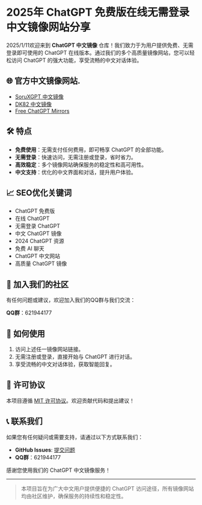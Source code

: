 # 2025年 ChatGPT 免费版在线无需登录中文镜像网站分享

2025/1/11欢迎来到 **ChatGPT 中文镜像** 仓库！我们致力于为用户提供免费、无需登录即可使用的 ChatGPT 在线版本。通过我们的多个高质量镜像网站，您可以轻松访问 ChatGPT 的强大功能，享受流畅的中文对话体验。

## 🌐 官方中文镜像网站.

- [SoruXGPT 中文镜像](https://www.soruxgpt.top/282.html)
- [DK82 中文镜像](https://www.dk82.com/17.html)
- [Free ChatGPT Mirrors](https://free.chatgpt-mirrors.top)

## 🛠️ 特点

- **免费使用**：无需支付任何费用，即可畅享 ChatGPT 的全部功能。
- **无需登录**：快速访问，无需注册或登录，省时省力。
- **高效稳定**：多个镜像网站确保服务的稳定性和高可用性。
- **中文支持**：优化的中文界面和对话，提升用户体验。

## 📈 SEO优化关键词

- ChatGPT 免费版
- 在线 ChatGPT
- 无需登录 ChatGPT
- 中文 ChatGPT 镜像
- 2024 ChatGPT 资源
- 免费 AI 聊天
- ChatGPT 中文网站
- 高质量 ChatGPT 镜像

## 📢 加入我们的社区

有任何问题或建议，欢迎加入我们的QQ群与我们交流：

**QQ群**：621944177

## 🔧 如何使用

1. 访问上述任一镜像网站链接。
2. 无需注册或登录，直接开始与 ChatGPT 进行对话。
3. 享受流畅的中文对话体验，获取智能回复。

## 📄 许可协议

本项目遵循 [MIT 许可协议](LICENSE)。欢迎贡献代码和提出建议！

## 📞 联系我们

如果您有任何疑问或需要支持，请通过以下方式联系我们：

- **GitHub Issues**: [提交问题](https://github.com/chatgpt-zh-mirrors/chatgpt-mirrors-2024/issues)
- **QQ群**：621944177

感谢您使用我们的 ChatGPT 中文镜像服务！

---

> 本项目旨在为广大中文用户提供便捷的 ChatGPT 访问途径，所有镜像网站均由社区维护，确保服务的持续性和稳定性。


